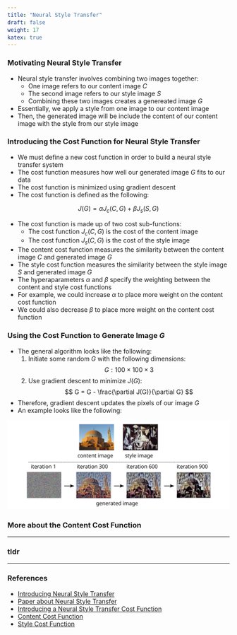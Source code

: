 ```yaml
---
title: "Neural Style Transfer"
draft: false
weight: 17
katex: true
---
```


### Motivating Neural Style Transfer
- Neural style transfer involves combining two images together:
	- One image refers to our content image $C$
	- The second image refers to our style image $S$
	- Combining these two images creates a genereated image $G$
- Essentially, we apply a style from one image to our content image
- Then, the generated image will be include the content of our content image with the style from our style image 

### Introducing the Cost Function for Neural Style Transfer
- We must define a new cost function in order to build a neural style transfer system
- The cost function measures how well our generated image $G$ fits to our data
- The cost function is minimized using gradient descent
- The cost function is defined as the following:

$$ J(G) = \alpha J_{c}(C,G) + \beta J_{s}(S,G) $$

- The cost function is made up of two cost sub-functions:
	- The cost function $J_{c}(C,G)$ is the cost of the content image
	- The cost function $J_{s}(C,G)$ is the cost of the style image
- The content cost function measures the similarity between the content image $C$ and generated image $G$
- The style cost function measures the similarity between the style image $S$ and generated image $G$
- The hyperaparameters $\alpha$ and $\beta$ specify the weighting between the content and style cost functions
- For example, we could increase $\alpha$ to place more weight on the content cost function
- We could also decrease $\beta$ to place more weight on the content cost function

### Using the Cost Function to Generate Image $G$
- The general algorithm looks like the following:
	1. Initiate some random $G$ with the following dimensions:
	$$ G: 100 \times 100 \times 3 $$
	2. Use gradient descent to minimize $J(G)$:
	$$ G = G - \frac{\partial J(G)}{\partial G} $$
- Therefore, gradient descent updates the pixels of our image $G$
- An example looks like the following:

![costnst](../../../img/costnst.svg)

### More about the Content Cost Function

---

### tldr

---

### References
- [Introducing Neural Style Transfer](https://www.youtube.com/watch?v=R39tWYYKNcI&list=PLkDaE6sCZn6Gl29AoE31iwdVwSG-KnDzF&index=37)
- [Paper about Neural Style Transfer](https://arxiv.org/pdf/1508.06576.pdf)
- [Introducing a Neural Style Transfer Cost Function](https://www.youtube.com/watch?v=xY-DMAJpIP4&list=PLkDaE6sCZn6Gl29AoE31iwdVwSG-KnDzF&index=39)
- [Content Cost Function](https://www.youtube.com/watch?v=b1I5X3UfEYI&list=PLkDaE6sCZn6Gl29AoE31iwdVwSG-KnDzF&index=40)
- [Style Cost Function](https://www.youtube.com/watch?v=QgkLfjfGul8&list=PLkDaE6sCZn6Gl29AoE31iwdVwSG-KnDzF&index=41)
